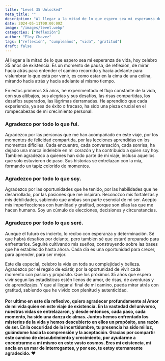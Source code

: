 ```yaml
---
title: "Level 35 Unlocked"
meta_title: ""
description: "Al llegar a la mitad de lo que espero sea mi esperanza de vida, hoy celebro 35 años de existencia."
date: 2024-05-11T00:00:00Z
image: "/images/level.webp"
categories: ["Reflexión"]
author: "Eloy Chavez"
tags: ["reflexión", "cumpleaños", "vida", "gratitud"]
draft: false
---
```


Al llegar a la mitad de lo que espero sea mi esperanza de vida, hoy celebro 35 años de existencia. Es un momento de pausa, de reflexión, de mirar hacia atrás para entender el camino recorrido y hacia adelante para vislumbrar lo que está por venir, es como estar en la cima de una colina, mirando hacia atrás y hacia adelante al mismo tiempo.

En estos primeros 35 años, he experimentado el flujo constante de la vida, con sus altibajos, sus alegrías y sus desafíos, las risas compartidas, los desafíos superados, las lágrimas derramadas. He aprendido que cada experiencia, ya sea de éxito o fracaso, ha sido una pieza crucial en el rompecabezas de mi crecimiento personal.

### Agradezco por todo lo que fui. 

Agradezco por las personas que me han acompañado en este viaje, por los momentos de felicidad compartida, por las lecciones aprendidas en los momentos difíciles. Cada encuentro, cada conversación, cada sonrisa, ha dejado una marca indeleble en mi corazón y ha contribuido a quien soy hoy. Tambien agradezco a quienes han sido parte de mi viaje, incluso aquellos que solo estuvieron de paso. Sus historias se entrelazan con la mía, formando un tapiz colorido de momentos.

### Agradezco por todo lo que soy. 

Agradezco por las oportunidades que he tenido, por las habilidades que he desarrollado, por las pasiones que me inspiran. Reconozco mis fortalezas y mis debilidades, sabiendo que ambas son parte esencial de mi ser. Acepto mis imperfecciones con humildad y gratitud, porque son ellas las que me hacen humano. Soy un cúmulo de elecciones, decisiones y circunstancias. 

### Agradezco por todo lo que seré. 

Aunque el futuro es incierto, lo recibo con esperanza y determinación. Sé que habrá desafíos por delante, pero también sé que estaré preparado para enfrentarlos. Seguiré cultivando mis sueños, construyendo sobre las bases que he establecido hasta ahora. Cada día es una oportunidad para crecer, para aprender, para ser mejor.

Este día especial, celebro la vida en toda su complejidad y belleza. Agradezco por el regalo de existir, por la oportunidad de vivir cada momento con pasión y propósito. Que los próximos 35 años que espero vivir segun las estadisticas estén llenos de amor, de risas, de aventuras y de aprendizajes. Y que al llegar al final de mi camino, pueda mirar atrás con gratitud, sabiendo que he vivido con plenitud y autenticidad.

#### Por ultimo en este día reflexivo, quiero agradecer profundamente al Amor de mi vida quien en este viaje de existencia. En la vastedad del universo, nuestras vidas se entrelazaron, y desde entonces, cada paso, cada momento, ha sido una danza de almas. Juntos hemos enfrentado los misterios de la vida y hemos descubierto en ellos un propósito, una razón de ser. En la oscuridad de la incertidumbre, tu presencia ha sido mi luz, guiándome hacia la comprensión y la aceptación. Gracias por compartir este camino de descubrimiento y crecimiento, por ayudarme a encontrarme a mi mismo en este vasto cosmos. Eres mi existencia, mi ancla en un mar de interrogantes, y por eso, te estoy eternamente agradecido. ❤️